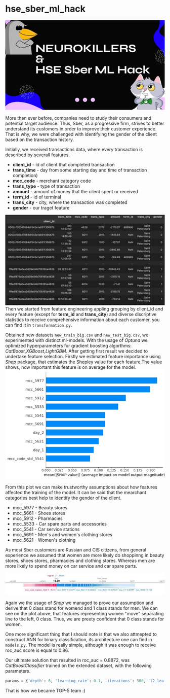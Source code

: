 # hse_sber_ml_hack
![alt text](https://github.com/REDISKA3000/hse_sber_ml_hack/blob/89ce46407a1cf776a8065baee3d349a451731a80/static/neurokillers_titlepage.jpg)

More than ever before, companies need to study their consumers and potential target audience. Thus, Sber, as a progressive firm, strives to better understand its customers in order to improve their customer experience. That is why, we were challenged with identifying the gender of the client based on the transaction history.

Initially, we received transactions data, where every transaction is described by severall features.
- **client_id** - id of client that completed transaction
- **trans_time** - day from some starting day and time of transaction completion)
- **mcc_code** - merchant category code
- **trans_type** - type of transaction
- **amount** - amount of money that the cilent spent or received
- **term_id** - id of terminal
- **trans_city** - city, where the transaction was completed
- **gender** - our traget feature

![alt text](https://github.com/REDISKA3000/hse_sber_ml_hack/blob/d0a54c852ea16279efea199ace7fed0a859b7960/static/ds_hsesber.jpg)
Then we started from feature engineering appling grouping by client_id and every feature (except for **term_id** and **trans_city**) and diverse discriptive statistics to receive comprehensive information about each customer, you can find it in `transformation.py`.

Obtained new datasets `new_train_big.csv` and `new_test_big.csv`, we experimented with distinct ml-models. With the usage of *Optuna* we optimized hyperparameters for gradient boosting algorthms: *CatBoost*,*XGBoost*,*LightGBM*.
After getting first result we decided to undertake feature selection. Firstly we estimated feature importance using *Shap* package, that estimates the Shepley value for each feature.The value shows, how important this feature is on average for the model.
![alt text](https://github.com/REDISKA3000/hse_sber_ml_hack/blob/2e325a34c593cd75961900f39b39040caeee7050/static/fi_hsesber.jpg)

From this plot we can make trustworthy assumptions about how features affected the training of the model.
It can be said that the mearchant categories best help to identify the gender of the client. 
- mcc_5977 - Beauty stores
- mcc_5661 - Shoes stores
- mcc_5912 - Pharmacies
- mcc_5533 - Сar spare parts and accessories
- mcc_5541 - Car service stations
- mcc_5691 - Men's and women's clothing stores
- mcc_5621 - Women's clothing

As most Sber customers are Russian and CIS citizens, from general experience we assumed that women are more likely do shoppinng in beauty stores, shoes stores, pharmacies and clothing stores. Whereas men are more likely to spend money on car service and car spare parts.

![alt text](https://github.com/REDISKA3000/hse_sber_ml_hack/blob/375572d82e7755220807f85d420602081394ee21/static/shap_force_plot.png)

Again we the usage of *Shap* we managed to prove our assumption and derive that 0 class stand for womend and 1 class stands for men. We can see on the plot above, that features representing women "move" separating line to the left, 0 class. Thus, we are preety confident that 0 class stands for women.

One more significant thing that I should note is that we also attmepted to construct ANN for binary classification, its architecture one can find in `models.py`. The model is really simple, although it was enough to receive roc_auc score is equal to 0.86. 

Our ultimate solution that resulted in roc_auc = 0.8872, was *CatBoostClassifier* trained on the extended dataset, with the following parameters.
```python
params = {'depth': 6, 'learning_rate': 0.1, 'iterations': 500, 'l2_leaf_reg': 7, 'min_data_in_leaf': 1, 'loss_function': 'Logloss', 'eval_metric': 'AUC'}
```
That is how we became TOP-5 team :)

